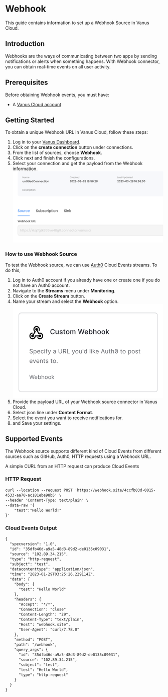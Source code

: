 # Webhook

This guide contains information to set up a Webhook Source in Vanus Cloud.

## Introduction

Webhooks are the ways of communicating between two apps by sending notifications or alerts when something happens. With Webhook connector, you can obtain real-time events on all user activity.

## Prerequisites

Before obtaining Webhook events, you must have:

- A [Vanus Cloud account](https://cloud.vanus.ai)

## Getting Started

To obtain a unique Webhook URL in Vanus Cloud, follow these steps:

1. Log in to your [Vanus Dashboard](https://cloud.vanus.ai/dashboard).
2. Click on the **create connection** button under connections.
3. From the list of sources, choose **Webhook**.
4. Click next and finish the configurations.
5. Select your connection and get the payload from the Webhook information.
   ![](images/payload.png)

### How to use Webhook Source

To test the Webhook source, we can use [Auth0](https://auth0.com/) Cloud Events streams. To do this,

1. Log in to Auth0 account if you already have one or create one if you do not have an Auth0 account.
2. Navigate to the **Streams** menu under **Monitoring**.
3. Click on the **Create Stream** button.
4. Name your stream and select the **Webhook** option.
   ![](images/webhook.png)
5. Provide the payload URL of your Webhook source connector in Vanus Cloud.
6. Select json line under **Content Format**.
7. Select the event you want to receive notifications for.
8. and Save your settings.

## Supported Events

The Webhook source supports different kind of Cloud Events from different sources such as GitHub, Auth0, HTTP requests using a Webhook URL.

A simple CURL from an HTTP request can produce Cloud Events

### HTTP Request

```
curl --location --request POST 'https://webhook.site/4ccfb03d-0015-4533-aa70-ac181ebe98b5' \
--header 'Content-Type: text/plain' \
--data-raw '{
    "test":"Hello World!"
}'

```

### Cloud Events Output

```
{
  "specversion": "1.0",
  "id": "35dfb46d-a9a5-48d3-89d2-de0135c09031",
  "source": "102.89.34.215",
  "type": "http-request",
  "subject": "test",
  "datacontenttype": "application/json",
  "time": "2023-01-29T03:25:26.229114Z",
  "data": {
    "body": {
      "test": "Hello World"
    },
    "headers": {
      "Accept": "*/*",
	  "Connection": "close"
      "Content-Length": "29",
      "Content-Type": "text/plain",
      "Host": "webhook.site",
      "User-Agent": "curl/7.78.0"
    },
    "method": "POST",
    "path": "/webhook",
    "query_args": {
      "id": "35dfb46d-a9a5-48d3-89d2-de0135c09031",
      "source": "102.89.34.215",
      "subject": "test",
      "test": "Hello World",
      "type": "http-request"
    }
  }
}

```

